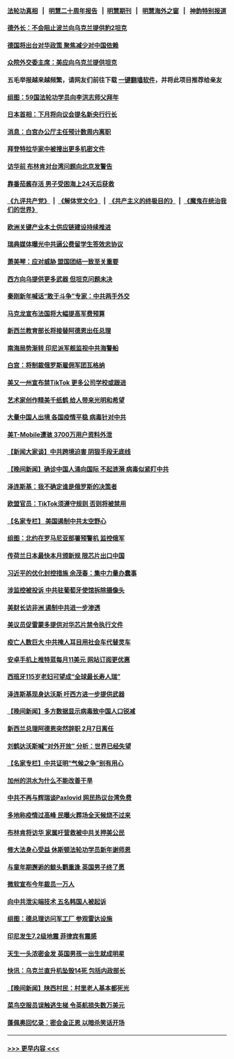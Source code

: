 #### [法轮功真相](https://github.com/gfw-breaker/truth/blob/master/README.md?t=0) &nbsp;&nbsp;|&nbsp;&nbsp; [明慧二十周年报告](https://github.com/gfw-breaker/mh-reports/blob/master/README.md?t=0) &nbsp;&nbsp;|&nbsp;&nbsp;[明慧期刊](https://github.com/gfw-breaker/mh-qikan) &nbsp;&nbsp;|&nbsp;&nbsp; [明慧海外之窗](https://github.com/gfw-breaker/mh-news/blob/master/README.md?t=0) &nbsp;&nbsp;|&nbsp;&nbsp; [神韵特别报道](https://github.com/gfw-breaker/mh-news/blob/master/shenyun.md?t=0)
#### [德外长：不会阻止波兰向乌克兰提供豹2坦克](../pages/nsc418/n13913632.md?t=01231543) 
#### [德国将出台对华政策 聚焦减少对中国依赖](../pages/nsc418/n13913543.md?t=01231543) 
#### [众院外交委主席：美应向乌克兰提供坦克](../pages/nsc418/n13913529.md?t=01231543) 
#### 五毛举报越来越频繁，请网友们前往下载 [一键翻墙软件](https://github.com/gfw-breaker/ssr-accounts)，并将此项目推荐给亲友
#### [组图：59国法轮功学员向李洪志师父拜年](../pages/nsc418/n13910041.md?t=01231543) 
#### [日本首相：下月将向议会提名新央行行长](../pages/nsc418/n13913397.md?t=01231543) 
#### [消息：白宫办公厅主任预计数周内离职](../pages/nsc418/n13913113.md?t=01231543) 
#### [拜登特拉华家中被搜出更多机密文件](../pages/nsc418/n13913004.md?t=01231543) 
#### [访华前 布林肯对台湾问题向北京发警告](../pages/nsc418/n13912607.md?t=01231543) 
#### [靠番茄酱存活 男子受困海上24天后获救](../pages/nsc418/n13912480.md?t=01231543) 
#### [《九评共产党》](https://github.com/begood0513/9ping.md/blob/master/README.md) &nbsp;|&nbsp; [《解体党文化》](../../../../jtdwh.md/blob/master/README.md)  &nbsp;|&nbsp; [《共产主义的终极目的》](../../../../gczydzjmd.md/blob/master/README.md) &nbsp;|&nbsp; [《魔鬼在统治我们的世界》](../../../../mgztzwmdsj.md/blob/master/README.md) 
#### [欧洲关键产业本土供应链建设持续推进](../pages/nsc418/n13912048.md?t=01231543) 
#### [瑞典媒体曝光中共逼公费留学生签效忠协议](../pages/nsc418/n13912574.md?t=01231543) 
#### [萧美琴：应对威胁 盟国团结一致至关重要](../pages/nsc418/n13912372.md?t=01231543) 
#### [西方向乌提供更多武器 但坦克问题未决](../pages/nsc418/n13912538.md?t=01231543) 
#### [秦刚新年喊话“敢于斗争”专家：中共两手外交](../pages/nsc418/n13911995.md?t=01231543) 
#### [马克龙宣布法国将大幅提高军费预算](../pages/nsc418/n13912131.md?t=01231543) 
#### [新西兰教育部长将接替阿德恩出任总理](../pages/nsc418/n13912110.md?t=01231543) 
#### [南海局势渐转 印尼派军舰监视中共海警船](../pages/nsc418/n13912038.md?t=01231543) 
#### [白宫：将制裁俄罗斯雇佣军团瓦格纳](../pages/nsc418/n13912045.md?t=01231543) 
#### [美又一州宣布禁TikTok 更多公司学校或跟进](../pages/nsc418/n13911993.md?t=01231543) 
#### [艺术家创作精美千纸鹤 给人带来光明和希望](../pages/nsc418/n13911552.md?t=01231543) 
#### [大量中国人出境 各国疫情平稳 病毒针对中共](../pages/nsc418/n13911820.md?t=01231543) 
#### [美T-Mobile遭骇 3700万用户资料外泄](../pages/nsc418/n13911980.md?t=01231543) 
#### [【新闻大家谈】中共跨境迫害 阴狠手段无底线](../pages/nsc418/n13911932.md?t=01231543) 
#### [【晚间新闻】确诊中国人涌向国际 不起涟漪 病毒似紧盯中共](../pages/nsc418/n13911808.md?t=01231543) 
#### [泽连斯基：我不确定谁是俄罗斯的决策者](../pages/nsc418/n13911150.md?t=01231543) 
#### [欧盟官员：TikTok须遵守规则 否则将被禁用](../pages/nsc418/n13911307.md?t=01231543) 
#### [【名家专栏】 美国遏制中共太空野心](../pages/nsc418/n13911051.md?t=01231543) 
#### [组图：北约在罗马尼亚部署预警机 监控俄军](../pages/nsc418/n13910874.md?t=01231543) 
#### [传荷兰日本最快本月颁新规 限芯片出口中国](../pages/nsc418/n13911200.md?t=01231543) 
#### [习近平的优化封控措施 余茂春：集中力量办蠢事](../pages/nsc418/n13911188.md?t=01231543) 
#### [涉监控被投诉 中共驻葡萄牙使馆拆除摄像头](../pages/nsc418/n13911198.md?t=01231543) 
#### [美财长访非洲 遏制中共进一步渗透](../pages/nsc418/n13911106.md?t=01231543) 
#### [美议员促雷蒙多提供对华芯片禁令执行文件](../pages/nsc418/n13911148.md?t=01231543) 
#### [疫亡人数巨大 中共掩人耳目用社会车代替灵车](../pages/nsc418/n13910712.md?t=01231543) 
#### [安卓手机上推特蓝每月11美元 网站订阅更优惠](../pages/nsc418/n13911120.md?t=01231543) 
#### [西班牙115岁老妇可望成“全球最长寿人瑞”](../pages/nsc418/n13910710.md?t=01231543) 
#### [泽连斯基现身达沃斯 吁西方进一步提供武器](../pages/nsc418/n13910968.md?t=01231543) 
#### [【晚间新闻】多方数据显示病毒致中国人口锐减](../pages/nsc418/n13910918.md?t=01231543) 
#### [新西兰总理阿德恩突然辞职 2月7日离任](../pages/nsc418/n13910435.md?t=01231543) 
#### [刘鹤达沃斯喊“对外开放” 分析：世界已经失望](../pages/nsc418/n13910246.md?t=01231543) 
#### [【名家专栏】中共证明“气候之争”别有用心](../pages/nsc418/n13908425.md?t=01231543) 
#### [加州的洪水为什么不能改善干旱](../pages/nsc418/n13910231.md?t=01231543) 
#### [中共不再与辉瑞谈Paxlovid 网民热议台湾免费](../pages/nsc418/n13910284.md?t=01231543) 
#### [多地称疫情过高峰 民曝火葬场全天候烧不过来](../pages/nsc418/n13910059.md?t=01231543) 
#### [布林肯将访华 家属吁营救被中共关押美公民](../pages/nsc418/n13910252.md?t=01231543) 
#### [修大法身心受益 休斯顿法轮功学员新年谢师恩](../pages/nsc418/n13910256.md?t=01231543) 
#### [与童年期邂逅的鲸头鹳重逢 英国男子终了愿](../pages/nsc418/n13909906.md?t=01231543) 
#### [微软宣布今年裁员一万人](../pages/nsc418/n13910218.md?t=01231543) 
#### [向中共泄尖端技术 五名韩国人被起诉](../pages/nsc418/n13910113.md?t=01231543) 
#### [组图：德总理访问军工厂 参观雷达设施](../pages/nsc418/n13909933.md?t=01231543) 
#### [印尼发生7.2级地震 菲律宾有震感](../pages/nsc418/n13910124.md?t=01231543) 
#### [天生一头浓密金发 英国男孩一出生就成明星](../pages/nsc418/n13908972.md?t=01231543) 
#### [快讯：乌克兰直升机坠毁14死 包括内政部长](../pages/nsc418/n13910047.md?t=01231543) 
#### [【晚间新闻】陕西村民：村里老人基本都死光](../pages/nsc418/n13909385.md?t=01231543) 
#### [菜鸟空服员误触逃生梯 令英航损失数万美元](../pages/nsc418/n13909698.md?t=01231543) 
#### [蓬佩奥回忆录：密会金正恩 以暗杀笑话开场](../pages/nsc418/n13909550.md?t=01231543) 

----
#### [ >>> 更早内容 <<< ](../indexes/nsc418-earlier.md)
